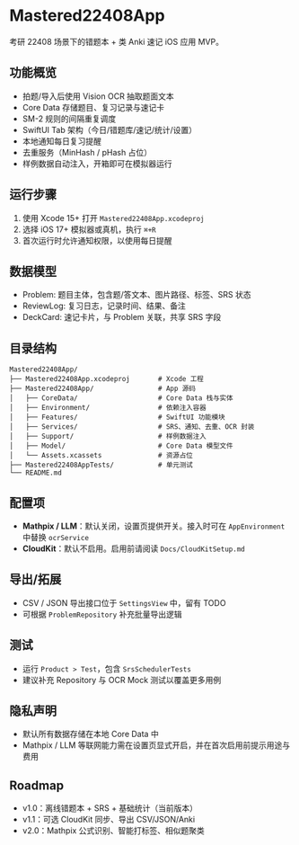 ﻿# Mastered22408App

考研 22408 场景下的错题本 + 类 Anki 速记 iOS 应用 MVP。

## 功能概览
- 拍题/导入后使用 Vision OCR 抽取题面文本
- Core Data 存储题目、复习记录与速记卡
- SM-2 规则的间隔重复调度
- SwiftUI Tab 架构（今日/错题库/速记/统计/设置）
- 本地通知每日复习提醒
- 去重服务（MinHash / pHash 占位）
- 样例数据自动注入，开箱即可在模拟器运行

## 运行步骤
1. 使用 Xcode 15+ 打开 `Mastered22408App.xcodeproj`
2. 选择 iOS 17+ 模拟器或真机，执行 `⌘+R`
3. 首次运行时允许通知权限，以使用每日提醒

## 数据模型
- Problem: 题目主体，包含题/答文本、图片路径、标签、SRS 状态
- ReviewLog: 复习日志，记录时间、结果、备注
- DeckCard: 速记卡片，与 Problem 关联，共享 SRS 字段

## 目录结构
```
Mastered22408App/
├── Mastered22408App.xcodeproj       # Xcode 工程
├── Mastered22408App/                # App 源码
│   ├── CoreData/                    # Core Data 栈与实体
│   ├── Environment/                 # 依赖注入容器
│   ├── Features/                    # SwiftUI 功能模块
│   ├── Services/                    # SRS、通知、去重、OCR 封装
│   ├── Support/                     # 样例数据注入
│   ├── Model/                       # Core Data 模型文件
│   └── Assets.xcassets              # 资源占位
├── Mastered22408AppTests/           # 单元测试
└── README.md
```

## 配置项
- **Mathpix / LLM**：默认关闭，设置页提供开关。接入时可在 `AppEnvironment` 中替换 `ocrService`
- **CloudKit**：默认不启用。启用前请阅读 `Docs/CloudKitSetup.md`

## 导出/拓展
- CSV / JSON 导出接口位于 `SettingsView` 中，留有 TODO
- 可根据 `ProblemRepository` 补充批量导出逻辑

## 测试
- 运行 `Product > Test`，包含 `SrsSchedulerTests`
- 建议补充 Repository 与 OCR Mock 测试以覆盖更多用例

## 隐私声明
- 默认所有数据存储在本地 Core Data 中
- Mathpix / LLM 等联网能力需在设置页显式开启，并在首次启用前提示用途与费用

## Roadmap
- v1.0：离线错题本 + SRS + 基础统计（当前版本）
- v1.1：可选 CloudKit 同步、导出 CSV/JSON/Anki
- v2.0：Mathpix 公式识别、智能打标签、相似题聚类

